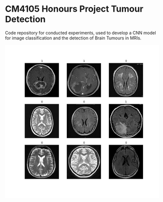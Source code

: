 # CM4105 Honours Project Tumour Detection
Code repository for conducted experiments, used to develop a CNN model for image classification and the detection of Brain Tumours in MRIs.

![MRI Dataset Sample](/9x9_ds_sample.jpeg)

